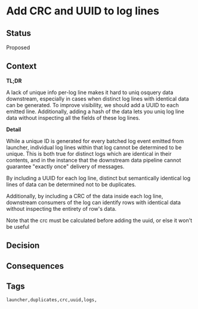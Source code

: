 # Add CRC and UUID to log lines

## Status

Proposed

## Context

**TL;DR**

A lack of unique info per-log line makes it hard to uniq osquery data downstream, especially in cases when distinct log lines with identical data can be generated. To improve visibility, we should add a UUID to each emitted line. Additionally, adding a hash of the data lets you uniq log line data without inspecting all the fields of these log lines.

**Detail**

While a unique ID is generated for every batched log event emitted from launcher, individual log lines within that log cannot be determined to be unique. This is both true for distinct logs which are identical in their contents, and in the instance that the downstream data pipeline cannot guarantee "exactly once" delivery of messages.

By including a UUID for each log line, distinct but semantically identical log lines of data can be determined not to be duplicates.

Additionally, by including a CRC of the data inside each log line, downstream consumers of the log can identify rows with identical data without inspecting the entirety of row's data.

Note that the crc must be calculated before adding the uuid, or else it won't be useful


## Decision



## Consequences



## Tags
```
launcher,duplicates,crc,uuid,logs,
```
